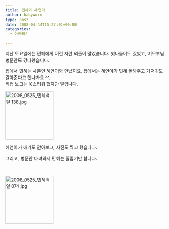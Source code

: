 ```yaml
---
title: 민혜와 혜연이
author: babyworm
type: post
date: 2008-04-14T15:27:01+00:00
categories:
  - 아빠되기

---
```

지난 토요일에는 민혜에게 이런 저런 외출이 많았습니다. 첫나들이도 갔었고, 이모부님 병문안도 갔다왔습니다.

집에서 민혜는 사촌인 혜연이와 만났지요. 집에서는 혜연이가 민혜 돌봐주고 기저귀도 갈아준다고 했나봐요 ^^;<br>
직접 보고는 쑥스러워 했지만 말입니다.

<a title="2008_0525_민혜백일 138.jpg" href="https://i0.wp.com/lh6.ggpht.com/-7dyh9Nr66YE/SNnskbkvUfI/AAAAAAAAA8U/qMkwGltU4FM/w1024/2008_0525_%2525EB%2525AF%2525BC%2525ED%252598%25259C%2525EB%2525B0%2525B1%2525EC%25259D%2525BC%252520138.jpg" rel="lightbox"><img loading="lazy" decoding="async" class="alignright" title="2008_0525_민혜백일 138.jpg" src="https://i0.wp.com/lh6.ggpht.com/-7dyh9Nr66YE/SNnskbkvUfI/AAAAAAAAA8U/qMkwGltU4FM/s150-c/2008_0525_%2525EB%2525AF%2525BC%2525ED%252598%25259C%2525EB%2525B0%2525B1%2525EC%25259D%2525BC%252520138.jpg?resize=150%2C150" alt="2008_0525_민혜백일 138.jpg" width="150" height="150" data-recalc-dims="1" /></a>

혜연이가 애기도 안아보고, 사진도 찍고 했습니다.

그리고, 병문안 다녀와서 민혜는 졸립기만 합니다.

 

<a title="2008_0525_민혜백일 074.jpg" href="https://i0.wp.com/lh6.ggpht.com/-wXs9-iA99uU/SNntP91lKmI/AAAAAAAAA-w/3wRu8oqBXGY/w1024/2008_0525_%2525EB%2525AF%2525BC%2525ED%252598%25259C%2525EB%2525B0%2525B1%2525EC%25259D%2525BC%252520074.jpg" rel="lightbox"><img loading="lazy" decoding="async" class="alignright" title="2008_0525_민혜백일 074.jpg" src="https://i0.wp.com/lh6.ggpht.com/-wXs9-iA99uU/SNntP91lKmI/AAAAAAAAA-w/3wRu8oqBXGY/s150-c/2008_0525_%2525EB%2525AF%2525BC%2525ED%252598%25259C%2525EB%2525B0%2525B1%2525EC%25259D%2525BC%252520074.jpg?resize=150%2C150" alt="2008_0525_민혜백일 074.jpg" width="150" height="150" data-recalc-dims="1" /></a>
